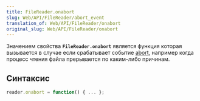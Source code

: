 ```yaml
---
title: FileReader.onabort
slug: Web/API/FileReader/abort_event
translation_of: Web/API/FileReader/onabort
original_slug: Web/API/FileReader/onabort
---
```

Значением свойства **`FileReader.onabort`** является функция которая вызывается в случае если срабатывает событие [abort](/ru/docs/Web/Events/abort), например когда процесс чтения файла прерывается по каким-либо причинам.

## Синтаксис

```js
reader.onabort = function() { ... };
```

